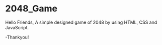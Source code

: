 # 2048_Game
Hello Friends,
A simple designed game of 2048 by using HTML, CSS and JavaScript.

-Thankyou!
